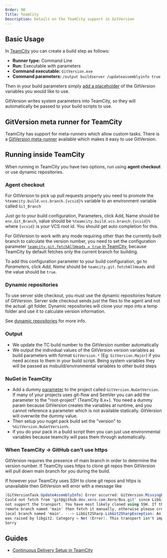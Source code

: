 ```yaml
---
Order: 90
Title: TeamCity
Description: Details on the TeamCity support in GitVersion
---
```


## Basic Usage

In [TeamCity] you can create a build step as follows:

*   **Runner type:** Command Line
*   **Run:** Executable with parameters
*   **Command executable:**  `GitVersion.exe`
*   **Command parameters:** `/output buildserver /updateassemblyinfo true`

Then in your build parameters simply [add a placeholder](#nuget-in-teamcity) of
the GitVersion variables you would like to use.

GitVersion writes system parameters into TeamCity, so they will automatically be
passed to your build scripts to use.

## GitVersion meta runner for TeamCity

TeamCity has support for meta-runners which allow custom tasks. There is a
[GitVersion meta-runner][meta-runner] available which makes it easy to use
GitVersion.


## Running inside TeamCity

When running in TeamCity you have two options, run using **agent checkout** or
use dynamic repositories.

### Agent checkout

For GitVersion to pick up pull requests properly you need to promote the
`%teamcity.build.vcs.branch.{vcsid}%` variable to an environment
variable called `Git_Branch`

Just go to your build configuration, Parameters, click Add, Name should be
`env.Git_Branch`, value should be `%teamcity.build.vcs.branch.{vcsid}%` where
`{vcsid}` is your VCS root id. You should get auto completion for this.

For GitVersion to work with any mode requiring other than the currently built
branch to calculate the version number, you need to set the configuration
parameter [`teamcity.git.fetchAllHeads = true` in TeamCity][general-settings],
because TeamCity by default fetches only the current branch for building.

To add this configuration parameter to your build configuration, go to
_Parameters_, click _Add_, _Name_ should be `teamcity.git.fetchAllHeads` and the
value should be `true`.

### Dynamic repositories

To use server side checkout, you must use the dynamic repositories feature of
GitVersion. Server side checkout sends just the files to the agent and not the
actual .git folder. Dynamic repositories will clone your repo into a temp folder
and use it to calculate version information.

See [dynamic repositories][dynamic-repo] for more info.

### Output

*   We update the TC build number to the GitVersion number automatically
*   We output the individual values of the GitVersion version variables as build
    parameters with format `GitVersion.*` (Eg: `GitVersion.Major`) if you need
    access to them in your build script. Being system variables they will be passed
    as msbuild/environmental variables to other build steps

### NuGet in TeamCity

*   Add a dummy [parameter] to the project called `GitVersion.NuGetVersion`. If
    many of your projects uses git-flow and SemVer you can add the parameter to
    the "root-project" (TeamCity 8.x+). You need a dummy param because
    GitVersion creates the variables at runtime, and you cannot reference a
    parameter which is not available statically. GitVersion will overwrite the
    dummy value.
*   Then setup you nuget pack build set the "version" to
    `%GitVersion.NuGetVersion%`.
*   If you do your pack in a build script then you can just use environmental
    variables because teamcity will pass them through automatically.

### When TeamCity -> GitHub can't use https

GitVersion requires the presence of main branch in order to determine the
version number.  If TeamCity uses https to clone git repos then GitVersion will
pull down main branch for you during the build.

If however your TeamCity uses SSH to clone git repos and https is unavailable
then GitVersion will error with a message like

```cs
[GitVersionTask.UpdateAssemblyInfo] Error occurred: GitVersion.MissingBranchException:
Could not fetch from 'git@github.dev.xero.com:Xero/Bus.git' since LibGit2 does
not support the transport. You have most likely cloned using SSH. If there is a
remote branch named 'main' then fetch it manually, otherwise please create a
local branch named 'main'. ---> LibGit2Sharp.LibGit2SharpException: An error
was raised by libgit2. Category = Net (Error). This transport isn't implemented.
Sorry
```

## Guides

*   [Continuous Delivery Setup in TeamCity][cd]

[cd]: http://jake.ginnivan.net/blog/2014/07/09/my-typical-teamcity-build-setup
[dynamic-repo]: /docs/learn/dynamic-repositories
[general-settings]: https://www.jetbrains.com/help/teamcity/git.html#Git-GeneralSettings
[parameter]: http://confluence.jetbrains.com/display/TCD8/Configuring+Build+Parameters
[teamcity]: https://www.jetbrains.com/teamcity/
[meta-runner]: https://github.com/JetBrains/meta-runner-power-pack/tree/master/gitversion
